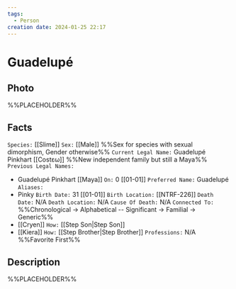 ```yaml
---
tags:
  - Person
creation date: 2024-01-25 22:17
---
```

# Guadelupé

## Photo

%%PLACEHOLDER%%

## Facts

`Species:` [[Slime]]
`Sex:` [[Male]] %%Sex for species with sexual dimorphism, Gender otherwise%%
`Current Legal Name:` Guadelupé Pinkhart [[Costεω]] %%New independent family but still a Maya%%
`Previous Legal Names:`
- Guadelupé Pinkhart [[Maya]] `On:` 0 [[01-01]]
`Preferred Name:` Guadelupé
`Aliases:`
- Pinky
`Birth Date:` 31 [[01-01]]
`Birth Location:` [[NTRF-226]]
`Death Date:` N/A
`Death Location:` N/A
`Cause Of Death:` N/A
`Connected To:` %%Chronological -> Alphabetical -- Significant -> Familial -> Generic%%
- [[Cryen]] `How:` [[Step Son|Step Son]]
- [[Kiera]] `How:` [[Step Brother|Step Brother]]
`Professions:` N/A %%Favorite First%%

## Description

%%PLACEHOLDER%%
